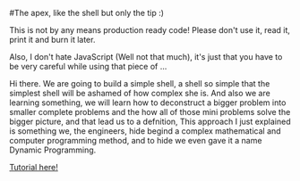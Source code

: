 #The apex, like the shell but only the tip :)

This is not by any means production ready code! Please don't use it, read it, print it and burn it later.

Also, I don't hate JavaScript (Well not that much), it's just that you have to be very careful while using that piece of ... 

Hi there. We are going to build a simple shell, a shell so simple that the simplest shell will be ashamed of how complex she is. And also we are learning something, we will learn how to deconstruct a bigger problem into smaller complete problems and the how all of those mini problems solve the bigger picture, and that lead us to a defnition, 
This approach I just explained is something we, the engineers, hide begind a complex mathematical and computer programming method, and to hide we even gave it a name Dynamic Programming. 

[Tutorial here!](https://www.notion.so/The-apex-like-the-shell-but-only-the-tip-039174f794134401adddc127bf2427dd)